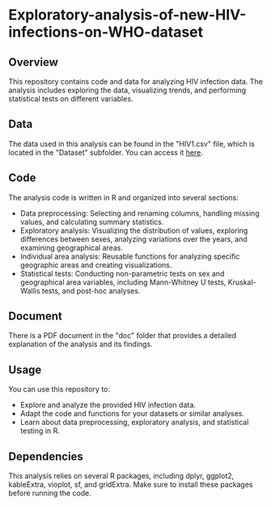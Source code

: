 # Exploratory-analysis-of-new-HIV-infections-on-WHO-dataset

## Overview
This repository contains code and data for analyzing HIV infection data. The analysis includes exploring the data, visualizing trends, and performing statistical tests on different variables.

## Data
The data used in this analysis can be found in the "HIV1.csv" file, which is located in the "Dataset" subfolder. You can access it [here](https://www.who.int/data/gho/data/indicators/indicator-details/GHO/new-hiv-infections-(per-1000-uninfected-population)).

## Code 
The analysis code is written in R and organized into several sections:
- Data preprocessing: Selecting and renaming columns, handling missing values, and calculating summary statistics.
- Exploratory analysis: Visualizing the distribution of values, exploring differences between sexes, analyzing variations over the years, and examining geographical areas.
- Individual area analysis: Reusable functions for analyzing specific geographic areas and creating visualizations.
- Statistical tests: Conducting non-parametric tests on sex and geographical area variables, including Mann-Whitney U tests, Kruskal-Wallis tests, and post-hoc analyses.

## Document
There is a PDF document in the "doc" folder that provides a detailed explanation of the analysis and its findings.

## Usage
You can use this repository to:
- Explore and analyze the provided HIV infection data.
- Adapt the code and functions for your datasets or similar analyses.
- Learn about data preprocessing, exploratory analysis, and statistical testing in R.

## Dependencies
This analysis relies on several R packages, including dplyr, ggplot2, kableExtra, vioplot, sf, and gridExtra. Make sure to install these packages before running the code.
